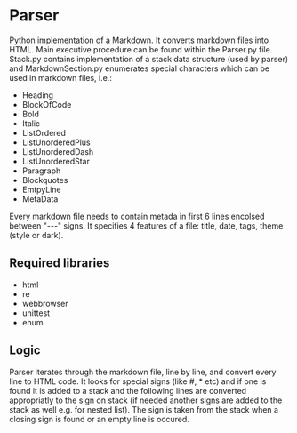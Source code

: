 # Parser

Python implementation of a Markdown. It converts markdown files into HTML. Main executive procedure can be found within the Parser.py file. Stack.py contains implementation of a stack data structure (used by parser) and MarkdownSection.py enumerates special characters which can be used in markdown files, i.e.:
- Heading
- BlockOfCode
- Bold
- Italic
- ListOrdered
- ListUnorderedPlus
- ListUnorderedDash
- ListUnorderedStar
- Paragraph
- Blockquotes
- EmtpyLine
- MetaData

Every markdown file needs to contain metada in first 6 lines encolsed between "---" signs. It specifies 4 features of a file: title, date, tags, theme (style or dark).

## Required libraries 
* html
* re
* webbrowser
* unittest
* enum

## Logic

Parser iterates through the markdown file, line by line, and convert every line to HTML code. It looks for special signs (like #, * etc) and if one is found it is added to a stack and the following lines are converted appropriatly to the sign on stack (if needed another signs are added to the stack as well e.g. for nested list). The sign is taken from the stack when a closing sign is found or an empty line is occured.
